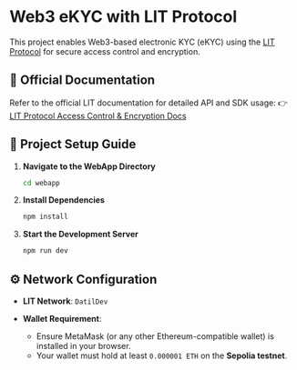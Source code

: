 # Web3 eKYC with LIT Protocol

This project enables Web3-based electronic KYC (eKYC) using the [LIT Protocol](https://developer.litprotocol.com/sdk/access-control/encryption) for secure access control and encryption.

## 🔗 Official Documentation

Refer to the official LIT documentation for detailed API and SDK usage:
👉 [LIT Protocol Access Control & Encryption Docs](https://developer.litprotocol.com/sdk/access-control/encryption)

## 🚀 Project Setup Guide

1. **Navigate to the WebApp Directory**

   ```bash
   cd webapp
   ```

2. **Install Dependencies**

   ```bash
   npm install
   ```

3. **Start the Development Server**

   ```bash
   npm run dev
   ```

## ⚙️ Network Configuration

* **LIT Network**: `DatilDev`
* **Wallet Requirement**:

  * Ensure MetaMask (or any other Ethereum-compatible wallet) is installed in your browser.
  * Your wallet must hold at least `0.000001 ETH` on the **Sepolia testnet**.


